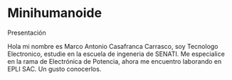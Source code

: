 # Minihumanoide

Presentación

Hola mi nombre es Marco Antonio Casafranca Carrasco, soy Tecnologo Electronico, estudie en la escuela de ingeneria de SENATI. Me especialice en la rama de Electrónica de Potencia, ahora me encuentro laborando en EPLI SAC.
Un gusto conocerlos.
